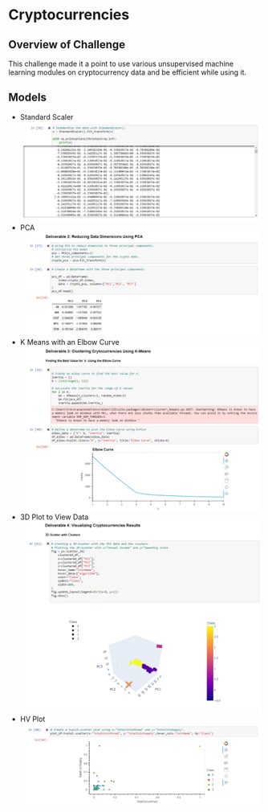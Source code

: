 # Cryptocurrencies

## Overview of Challenge
This challenge made it a point to use various unsupervised machine learning modules on cryptocurrency data and be efficient while using it. 

## Models
* Standard Scaler
![](visuals/StandardScaler_Visual.png)
*  PCA 
![](visuals/PCA_Viusal.png)
* K Means with an Elbow Curve 
![](visuals/K_ElbowCurve.png)
* 3D Plot to View Data 
![](visuals/3D_Plot.png)
* HV Plot 
![](visuals/Plot_HV_Visual.png)
